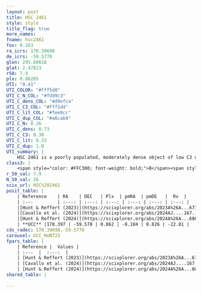 ```yaml
---
layout: post
title: HSC 2461
style: style
title_flag: true
more_names: 
fname: hsc2461
fov: 0.263
ra_icrs: 178.39698
de_icrs: -59.5778
glon: 295.68618
glat: 2.47823
r50: 7.9
plx: 0.86205
UTI: "0.41"
UTI_COLOR: "#fff5d8"
UTI_C_N_COL: "#fdd9c3"
UTI_C_dens_COL: "#d9efca"
UTI_C_C3_COL: "#fff1d4"
UTI_C_lit_COL: "#fee8cc"
UTI_C_dup_COL: "#a6cab9"
UTI_C_N: 0.26
UTI_C_dens: 0.73
UTI_C_C3: 0.38
UTI_C_lit: 0.33
UTI_C_dup: 1.0
UTI_summary: |
    HSC 2461 is a poorly populated, moderately dense object of low C3 quality. It was recently reported in the literature.
class3: |
    <span style="color: #FFC300; font-weight: bold;">B</span><span style="color: red; font-weight: bold;">C</span>
r_50_val: 7.9
N_50_val: 26
scix_url: HSC%202461
posit_table: |
    | Reference    | RA    | DEC   | Plx  | pmRA  | pmDE   |  Rv  |
    | :---         | :---: | :---: | :---: | :---: | :---: | :---: |
    |[Hunt & Reffert (2023)](https://scixplorer.org/abs/2023A%26A...673A.114H) | 178.492 | -59.57 | 0.854 | -8.092 | 0.856 | -19.904 |
    |[Cavallo et al. (2024)](https://scixplorer.org/abs/2024AJ....167...12C) | 178.33 | -59.591 | 0.861 | -- | -- | -- |
    |[Hunt & Reffert (2024)](https://scixplorer.org/abs/2024A%26A...686A..42H) | 178.492 | -59.57 | 0.854 | -8.092 | 0.856 | -19.904 |
    | **UCC** |178.397 | -59.578 | 0.862 | -8.184 | 0.826 | -22.81 | 
cds_radec: 178.39698,-59.5778
carousel: UCC_HUNT23
fpars_table: |
    | Reference |  Values |
    | :---  |  :---:  |
    | [Hunt & Reffert (2023)](https://scixplorer.org/abs/2023A%26A...673A.114H) | `AV50=0.29, diffAV50=0.377, MOD50=10.223, logAge50=7.968` |
    | [Cavallo et al. (2024)](https://scixplorer.org/abs/2024AJ....167...12C) | `AV50=0.51, dMod50=9.99, logAge50=8.21, [Fe/H]50=-0.52` |
    | [Hunt & Reffert (2024)](https://scixplorer.org/abs/2024A%26A...686A..42H) | `MassJ=60.1380` |
shared_table: |
    
---
```

